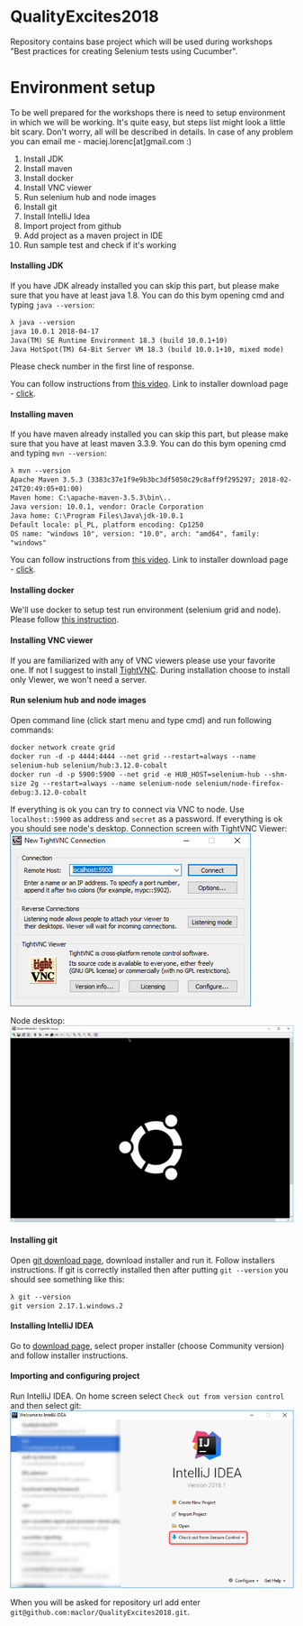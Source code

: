 # QualityExcites2018
Repository contains base project which will be used during workshops "Best practices for creating Selenium tests using Cucumber".
# Environment setup
To be well prepared for the workshops there is need to setup environment in which we will be working. It's quite easy, but steps list might look a little bit scary. Don't worry, all will be described in details. In case of any problem you can email me - maciej.lorenc[at]gmail.com :) 
1. Install JDK
1. Install maven
1. Install docker
1. Install VNC viewer
1. Run selenium hub and node images
1. Install git
1. Install IntelliJ Idea
1. Import project from github
1. Add project as a maven project in IDE
1. Run sample test and check if it's working
#### Installing JDK
If you have JDK already installed you can skip this part, but please make sure that you have at least java 1.8. You can do this bym opening cmd and typing ``java --version``:
```
λ java --version
java 10.0.1 2018-04-17
Java(TM) SE Runtime Environment 18.3 (build 10.0.1+10)
Java HotSpot(TM) 64-Bit Server VM 18.3 (build 10.0.1+10, mixed mode)
```
Please check number in the first line of response.

You can follow instructions from [this video](https://www.youtube.com/watch?v=74pE3kLerAU).
Link to installer download page - [click](http://www.oracle.com/technetwork/java/javase/downloads/jdk10-downloads-4416644.html).
#### Installing maven
If you have maven already installed you can skip this part, but please make sure that you have at least maven 3.3.9. You can do this bym opening cmd and typing ``mvn --version``:
```
λ mvn --version
Apache Maven 3.5.3 (3383c37e1f9e9b3bc3df5050c29c8aff9f295297; 2018-02-24T20:49:05+01:00)
Maven home: C:\apache-maven-3.5.3\bin\..
Java version: 10.0.1, vendor: Oracle Corporation
Java home: C:\Program Files\Java\jdk-10.0.1
Default locale: pl_PL, platform encoding: Cp1250
OS name: "windows 10", version: "10.0", arch: "amd64", family: "windows"
```
You can follow instructions from [this video](https://www.youtube.com/watch?v=vUe4r9250c8).
Link to installer download page - [click](https://maven.apache.org/download.cgi).
#### Installing docker
We'll use docker to setup test run environment (selenium grid and node). Please follow [this instruction](https://docs.docker.com/docker-for-windows/install/#about-windows-containers).
#### Installing VNC viewer
If you are familiarized with any of VNC viewers please use your favorite one. If not I suggest to install [TightVNC](https://www.tightvnc.com/download.php). During installation choose to install only Viewer, we won't need a server.
#### Run selenium hub and node images
Open command line (click start menu and type cmd) and run following commands:
```
docker network create grid
docker run -d -p 4444:4444 --net grid --restart=always --name selenium-hub selenium/hub:3.12.0-cobalt
docker run -d -p 5900:5900 --net grid -e HUB_HOST=selenium-hub --shm-size 2g --restart=always --name selenium-node selenium/node-firefox-debug:3.12.0-cobalt
```
If everything is ok you can try to connect via VNC to node. Use ``localhost::5900`` as address and ``secret`` as a password. If everything is ok you should see node's desktop.
Connection screen with TightVNC Viewer:
![vnc connection](images/vnc_connection_screen.png)

Node desktop:
![node desktop](images/node_desktop.png)
#### Installing git
Open [git download page](https://git-scm.com/downloads), download installer and run it. Follow installers instructions. If git is correctly installed then after putting ``git --version`` you should see something like this:
```
λ git --version
git version 2.17.1.windows.2
```
#### Installing IntelliJ IDEA
Go to [download page](https://www.jetbrains.com/idea/download/#section=windows), select proper installer (choose Community version) and follow installer instructions.
#### Importing and configuring project
Run IntelliJ IDEA. On home screen select ``Check out from version control`` and then select git:
![idea home screen](images/idea_home.png)

When you will be asked for repository url add enter ``git@github.com:maclor/QualityExcites2018.git``.
